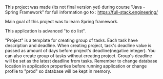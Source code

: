 This project was made (its not final version yet) during course "Java - Spring Framework" for full information go to : https://full-stack.engineering/

Main goal of this project was to learn Spring framework.

This application is advanced "to do list".

"Project" is a template for creating group of tasks. Each task have description and deadline.
When creating project, task's deadline value is passed as amount of days before project's deadline(negative integer).
You can also create group of tasks without creating project. Group's deadline will be set as the latest deadline from tasks.
Remember to change database location in application properties before running application or change profile to "prod" so database will be kept in memory.


